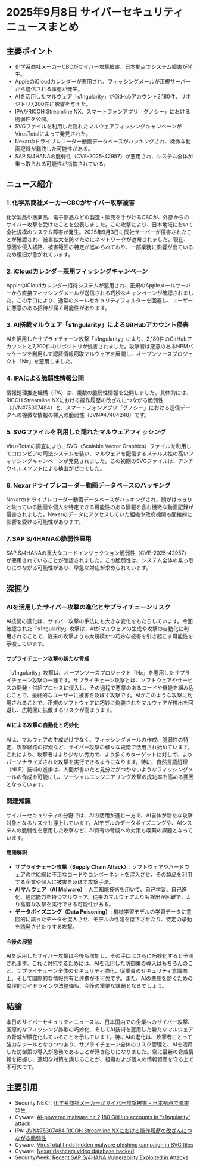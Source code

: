 # 2025年9月8日 サイバーセキュリティニュースまとめ

## 主要ポイント

*   化学系商社メーカーCBCがサイバー攻撃被害、日本拠点でシステム障害が発生。
*   AppleのiCloudカレンダーが悪用され、フィッシングメールが正規サーバーから送信される事態が発生。
*   AIを活用したマルウェア「s1ngularity」がGitHubアカウント2,180件、リポジトリ7,200件に影響を与えた。
*   IPAがRICOH Streamline NX、スマートフォンアプリ「グノシー」における脆弱性を公開。
*   SVGファイルを利用した隠れたマルウェアフィッシングキャンペーンがVirusTotalによって発見された。
*   Nexarのドライブレコーダー動画データベースがハッキングされ、機微な動画記録が漏洩した可能性がある。
*   SAP S/4HANAの脆弱性（CVE-2025-42957）が悪用され、システム全体が乗っ取られる可能性が指摘されている。




## ニュース紹介

### 1. 化学系商社メーカーCBCがサイバー攻撃被害

化学製品や医薬品、電子部品などの製造・販売を手がけるCBCが、外部からのサイバー攻撃を受けたことを公表しました。この攻撃により、日本地域において全社規模のシステム障害が発生。2025年9月3日に同社サーバーが侵害されたことが確認され、被害拡大を防ぐためにネットワークが遮断されました。現在、原因や侵入経路、被害範囲の特定が進められており、一部業務に影響が出ているため復旧が急がれています。

### 2. iCloudカレンダー悪用フィッシングキャンペーン

AppleのiCloudカレンダー招待システムが悪用され、正規のAppleメールサーバーから直接フィッシングメールが送信される巧妙なキャンペーンが確認されました。この手口により、通常のメールセキュリティフィルターを回避し、ユーザーに悪意のある招待が届く可能性があります。

### 3. AI搭載マルウェア「s1ngularity」によるGitHubアカウント侵害

AIを活用したサプライチェーン攻撃「s1ngularity」により、2,180件のGitHubアカウントと7,200件のリポジトリが侵害されました。攻撃者は悪意のあるNPMパッケージを利用して認証情報窃取マルウェアを展開し、オープンソースプロジェクト「Nx」を悪用しました。

### 4. IPAによる脆弱性情報公開

情報処理推進機構（IPA）は、複数の脆弱性情報を公開しました。具体的には、RICOH Streamline NXにおける操作履歴の改ざんにつながる脆弱性（JVN#75307484）と、スマートフォンアプリ「グノシー」における送信データへの機微な情報の挿入の脆弱性（JVN#47404248）です。

### 5. SVGファイルを利用した隠れたマルウェアフィッシング

VirusTotalの調査により、SVG（Scalable Vector Graphics）ファイルを利用してコロンビアの司法システムを装い、マルウェアを配信するステルス性の高いフィッシングキャンペーンが発見されました。この初期のSVGファイルは、アンチウイルスソフトによる検出がゼロでした。

### 6. Nexarドライブレコーダー動画データベースのハッキング

Nexarのドライブレコーダー動画データベースがハッキングされ、顔がはっきりと映っている動画や個人を特定できる可能性のある情報を含む機微な動画記録が侵害されました。Nexarのデータにアクセスしていた組織や政府機関も間接的に影響を受ける可能性があります。

### 7. SAP S/4HANAの脆弱性悪用

SAP S/4HANAの重大なコードインジェクション脆弱性（CVE-2025-42957）が悪用されていることが確認されました。この脆弱性は、システム全体の乗っ取りにつながる可能性があり、早急な対応が求められています。




## 深掘り

### AIを活用したサイバー攻撃の進化とサプライチェーンリスク

AI技術の進化は、サイバー攻撃の手法にも大きな変化をもたらしています。今回確認された「s1ngularity」攻撃は、AIがマルウェアの生成や攻撃の自動化に利用されることで、従来の攻撃よりも大規模かつ巧妙な被害を引き起こす可能性を示唆しています。

#### サプライチェーン攻撃の新たな脅威

「s1ngularity」攻撃は、オープンソースプロジェクト「Nx」を悪用したサプライチェーン攻撃の一種です。サプライチェーン攻撃とは、ソフトウェアやサービスの開発・供給プロセスに侵入し、その過程で悪意のあるコードや機能を組み込むことで、最終的なユーザーに被害を及ぼす攻撃です。AIがこのような攻撃に利用されることで、正規のソフトウェアに巧妙に偽装されたマルウェアが検出を回避し、広範囲に拡散するリスクが高まります。

#### AIによる攻撃の自動化と巧妙化

AIは、マルウェアの生成だけでなく、フィッシングメールの作成、脆弱性の特定、攻撃経路の探索など、サイバー攻撃の様々な段階で活用され始めています。これにより、攻撃者はより少ない労力で、より多くのターゲットに対して、よりパーソナライズされた攻撃を実行できるようになります。特に、自然言語処理（NLP）技術の進歩は、人間が書いたと見分けがつかないようなフィッシングメールの作成を可能にし、ソーシャルエンジニアリング攻撃の成功率を高める要因となっています。

### 関連知識

サイバーセキュリティの分野では、AIの活用が進む一方で、AI自体が新たな攻撃対象となるリスクも浮上しています。AIモデルのデータポイズニングや、AIシステムの脆弱性を悪用した攻撃など、AI特有の脅威への対策も喫緊の課題となっています。

#### 用語解説

*   **サプライチェーン攻撃（Supply Chain Attack）**: ソフトウェアやハードウェアの供給網に不正なコードやコンポーネントを混入させ、その製品を利用する企業や個人に被害を及ぼす攻撃手法。
*   **AIマルウェア（AI Malware）**: 人工知能技術を用いて、自己学習、自己進化、適応能力を持つマルウェア。従来のマルウェアよりも検出が困難で、より高度な攻撃を実行できる可能性がある。
*   **データポイズニング（Data Poisoning）**: 機械学習モデルの学習データに意図的に誤ったデータを混入させ、モデルの性能を低下させたり、特定の挙動を誘発させたりする攻撃。

#### 今後の展望

AIを活用したサイバー攻撃は今後も増加し、その手口はさらに巧妙化すると予測されます。これに対抗するためには、AIを活用した防御策の導入はもちろんのこと、サプライチェーン全体のセキュリティ強化、従業員のセキュリティ意識向上、そして国際的な情報共有と連携が不可欠です。また、AIの悪用を防ぐための倫理的ガイドラインや法整備も、今後の重要な課題となるでしょう。




## 結論

本日のサイバーセキュリティニュースは、日本国内での企業へのサイバー攻撃、国際的なフィッシング詐欺の巧妙化、そしてAI技術を悪用した新たなマルウェアの脅威が顕在化していることを示しています。特にAIの進化は、攻撃者にとって強力なツールとなりつつあり、サプライチェーン全体のリスク管理と、AIを活用した防御策の導入が急務であることが浮き彫りになりました。常に最新の脅威情報を把握し、適切な対策を講じることが、組織および個人の情報資産を守る上で不可欠です。

## 主要引用

*   Security NEXT: [化学系商社メーカーがサイバー攻撃被害 - 日本拠点で障害発生](https://www.security-next.com/174251)
*   Cyware: [AI-powered malware hit 2,180 GitHub accounts in “s1ngularity” attack](https://social.cyware.com/cyber-security-news-articles)
*   IPA: [JVN#75307484 RICOH Streamline NXにおける操作履歴の改ざんにつながる脆弱性](https://www.ipa.go.jp/security/vuln/vuls/20250908-jvn.html)
*   Cyware: [VirusTotal finds hidden malware phishing campaign in SVG files](https://social.cyware.com/cyber-security-news-articles)
*   Cyware: [Nexar dashcam video database hacked](https://social.cyware.com/cyber-security-news-articles)
*   SecurityWeek: [Recent SAP S/4HANA Vulnerability Exploited in Attacks](https://www.securityweek.com/recent-sap-s4hana-vulnerability-exploited-in-attacks/)


